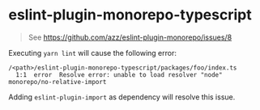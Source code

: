 # eslint-plugin-monorepo-typescript

> See https://github.com/azz/eslint-plugin-monorepo/issues/8

Executing `yarn lint` will cause the following error:

```
/<path>/eslint-plugin-monorepo-typescript/packages/foo/index.ts
  1:1  error  Resolve error: unable to load resolver "node"  monorepo/no-relative-import
```


Adding `eslint-plugin-import` as dependency will resolve this issue.
